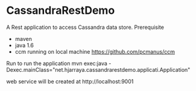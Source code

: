 CassandraRestDemo
=================

A Rest application to access Cassandra data store. 
Prerequisite 
* maven
* java 1.6
* ccm running on local machine  https://github.com/pcmanus/ccm

Run
to run the application 
 mvn exec:java -Dexec.mainClass="net.hjarraya.cassandrarestdemo.applicati.Application"

web service will be created at http://localhost:9001


